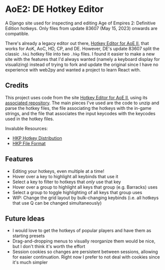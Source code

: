 # AoE2: DE Hotkey Editor
A Django site used for inspecting and editing Age of Empires 2: Definitive Edition hotkeys.  Only files from update 83607 (May 15, 2023) onwards are compatible.

There's already a legacy editor out there, [Hotkey Editor for AoE II](
https://aokhotkeys.appspot.com/), that works for AoK, AoC, HD, CP, and DE.  However, DE's update 83607 split the classic `.hki` hotkey file into two `.hkp` files.  I found it easier to make a new site with the features that I'd always wanted (namely a keyboard display for visualizing) instead of trying to fork and update the original since I have no experience with web2py and wanted a project to learn React with.

## Credits
This project uses code from the site [Hotkey Editor for AoE II](
https://aokhotkeys.appspot.com/), using its [associated repository](https://github.com/crimsoncantab/aok-hotkeys).  The main pieces I've used are the code to unzip and parse the hotkey files, the file associating the hotkeys with the in-game strings, and the file that associates the input keycodes with the keycodes used in the hotkey files.

Invaluble Resources:
* [HKP Hotkey Distribution](https://gist.github.com/KSneijders/8be5b386100548cc4a24da5ff2c6b520)
* [HKP File Format](https://gist.github.com/KSneijders/9231eeec1a66b314c3402729f0c455fa)

## Features
 - Editing your hotkeys, even multiple at a time!
 - Hover over a key to highlight all keybinds that use it
 - Select a key to filter to hotkeys that _only_ use that key
 - Hover over a group to highlight all keys that group (e.g. Barracks) uses
 - Select a group to toggle highlighting of all keys that group uses
 - WIP: Change the grid layout by bulk-changing keybinds (i.e. all hotkeys that use Q can be changed simultaneously)
 
 ## Future Ideas
 - I would love to get the hotkeys of popular players and have them as starting presets
 - Drag-and-dropping menus to visually reorganize them would be nice, but I don't think it's worth the effort
 - Session cookies so changes are persistent between sessions, allowing for easier continuation.  Right now I prefer to not deal with cookies since it's much simpler